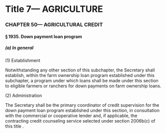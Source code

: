 
# Title 7— AGRICULTURE
### CHAPTER 50— AGRICULTURAL CREDIT
#### § 1935. Down payment loan program
##### (a) In general

(1) Establishment

Notwithstanding any other section of this subchapter, the Secretary shall establish, within the farm ownership loan program established under this subchapter, a program under which loans shall be made under this section to eligible farmers or ranchers for down payments on farm ownership loans.

(2) Administration

The Secretary shall be the primary coordinator of credit supervision for the down payment loan program established under this section, in consultation with the commercial or cooperative lender and, if applicable, the contracting credit counseling service selected under section 2006b(c) of this title .

